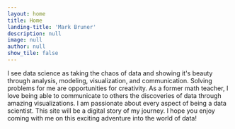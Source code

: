 ```yaml
---
layout: home
title: Home
landing-title: 'Mark Bruner'
description: null
image: null
author: null
show_tile: false
---
```


I see data science as taking the chaos of data and showing it's beauty through analysis, modeling, visualization, and communication. Solving problems for me are opportunities for creativity. As a former math teacher, I love being able to communicate to others the discoveries of data through amazing visualizations. I am passionate about every aspect of being a data scientist. This site will be a digital story of my journey. I hope you enjoy coming with me on this exciting adventure into the world of data!
